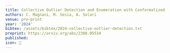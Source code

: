 ```yaml
---
title: Collective Outlier Detection and Enumeration with Conformalized Closed Testing
authors: C. Magnani, M. Sesia, A. Solari
venue: pre-print
year: '2024'
bibtex: /assets/bibtex/2024-collective-outlier-detection.txt
preprint: https://arxiv.org/abs/2308.05534
published:
icon: 🎯
---
```

